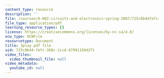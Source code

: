 ```yaml
---
content_type: resource
description: ''
file: /courses/6-002-circuits-and-electronics-spring-2007/725c8b44fefc368c1ccd67991150d2f1_v6vqWasIHaw.pdf
file_type: application/pdf
learning_resource_types: []
license: https://creativecommons.org/licenses/by-nc-sa/4.0/
ocw_type: OCWFile
resourcetype: Document
title: 3play pdf file
uid: 725c8b44-fefc-368c-1ccd-67991150d2f1
video_files:
  video_thumbnail_file: null
video_metadata:
  youtube_id: null
---
```

